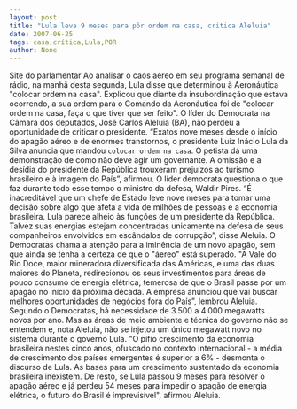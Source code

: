 ```yaml
---
layout: post
title: "Lula leva 9 meses para pôr ordem na casa, critica Aleluia"
date: 2007-06-25
tags: casa,crítica,Lula,POR
author: None
---
```

Site do parlamentar
Ao analisar o caos a&eacute;reo em seu programa semanal de r&aacute;dio, na manh&atilde; desta segunda, Lula disse que determinou &agrave; Aeron&aacute;utica &quot;colocar ordem na casa&quot;. Explicou que diante da insubordina&ccedil;&atilde;o que estava ocorrendo, a sua ordem para o Comando da Aeron&aacute;utica foi de &quot;colocar ordem na casa, fa&ccedil;a o que tiver que ser feito&quot;.
O l&iacute;der do Democrata na C&acirc;mara dos deputados, Jos&eacute; Carlos Aleluia (BA), n&atilde;o perdeu a oportunidade de criticar o presidente. &ldquo;Exatos nove meses desde o in&iacute;cio do apag&atilde;o a&eacute;reo e de enormes transtornos, o presidente Luiz In&aacute;cio Lula da Silva anuncia que mandou `colocar ordem na casa`. O petista d&aacute; uma demonstra&ccedil;&atilde;o de como n&atilde;o deve agir um governante. A omiss&atilde;o e a des&iacute;dia do presidente da Rep&uacute;blica trouxeram preju&iacute;zos ao turismo brasileiro e &agrave; imagem do Pa&iacute;s&rdquo;, afirmou. 
O l&iacute;der democrata questiona o que faz durante todo esse tempo o ministro da defesa, Waldir Pires.
&ldquo;&Eacute; inacredit&aacute;vel que um chefe de Estado leve nove meses para tomar uma decis&atilde;o sobre algo que afeta a vida de milh&otilde;es de pessoas e a economia brasileira. Lula parece alheio &agrave;s fun&ccedil;&otilde;es de um presidente da Rep&uacute;blica.
Talvez suas energias estejam concentradas unicamente na defesa de seus companheiros envolvidos em esc&acirc;ndalos de corrup&ccedil;&atilde;o&rdquo;, disse Aleluia. O Democratas chama a aten&ccedil;&atilde;o para a imin&ecirc;ncia de um novo apag&atilde;o, sem que ainda se tenha a certeza de que o &quot;&aacute;ereo&quot; est&aacute; superado. &quot;A Vale do Rio Doce, maior mineradora diversificada das Am&eacute;ricas, e uma das duas maiores do Planeta, redirecionou os seus investimentos para &aacute;reas de pouco consumo de energia el&eacute;trica, temerosa de que o Brasil passe por um apag&atilde;o no in&iacute;cio da pr&oacute;xima d&eacute;cada. A empresa anunciou que vai buscar melhores oportunidades de neg&oacute;cios fora do Pa&iacute;s&rdquo;, lembrou Aleluia.
Segundo o Democratas, h&aacute; necessidade de 3.500 a 4.000 megawatts novos por ano. Mas as &aacute;reas de meio ambiente e t&eacute;cnica do governo n&atilde;o se entendem e, nota Aleluia, n&atilde;o se injetou um &uacute;nico megawatt novo no sistema durante o governo Lula.
&quot;O p&iacute;fio crescimento da economia brasileira nestes cinco anos, ofuscado no contexto internacional - a m&eacute;dia de crescimento dos pa&iacute;ses emergentes &eacute; superior a 6% - desmonta o discurso de Lula. As bases para um crescimento sustentado da economia brasileira inexistem. De resto, se Lula passou 9 meses para resolver o apag&atilde;o a&eacute;reo e j&aacute; perdeu 54 meses para impedir o apag&atilde;o de energia el&eacute;trica, o futuro do Brasil &eacute; imprevis&iacute;vel&quot;, afirmou Aleluia. 